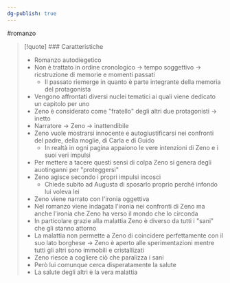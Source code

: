 ```yaml
---
dg-publish: true
---
```

#romanzo 

>[!quote] ### Caratteristiche
>- Romanzo autodiegetico
>- Non è trattato in ordine cronologico -> tempo soggettivo -> ricstruzione di memorie e momenti passati
>	- Il passato riemerge in quanto è parte integrante della memoria del protagonista
>- Vengono affrontati diversi nuclei tematici ai quali viene dedicato un capitolo per uno
>- Zeno è considerato come "fratello" degli altri due protagonisti -> inetto
>- Narratore -> Zeno -> inattendibile
>- Zeno vuole mostrarsi innocente e autogiustificarsi nei confronti del padre, della moglie, di Carla e di Guido
>	- In realtà in ogni pagina appaiono le vere intenzioni di Zeno e i suoi veri impulsi
>- Per mettere a tacere questi sensi di colpa Zeno si genera degli auotinganni per "proteggersi"
>- Zeno agisce secondo i propri impulsi incosci
>	- Chiede subito ad Augusta di sposarlo proprio perché infondo lui voleva lei
>- Zeno viene narrato con l'ironia oggettiva
>- Nel romanzo viene indagata l'ironia nei confronti di Zeno ma anche l'ironia che Zeno ha verso il mondo che lo circonda
>- In particolare grazie alla malattia Zeno è diverso da tutti i "sani" che gli stanno attorno
>- La malattia non permette a Zeno di coincidere perfettamente con il suo lato borghese -> Zeno è aperto alle sperimentazioni mentre tutti gli altri sono immobili e cristallizati
>- Zeno riesce a cogliere ciò che paralizza i sani
>- Però lui comunque cerca disperatamente la salute
>- La salute degli altri è la vera malattia


